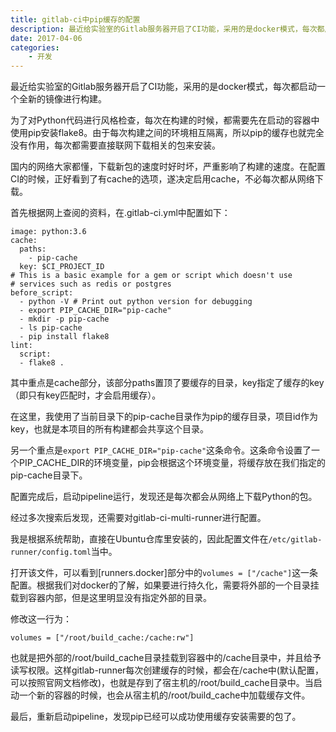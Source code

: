 ```yaml
---
title: gitlab-ci中pip缓存的配置
description: 最近给实验室的Gitlab服务器开启了CI功能，采用的是docker模式，每次都启动一个全新的镜像进行构建。
date: 2017-04-06
categories:
    - 开发
---
```



最近给实验室的Gitlab服务器开启了CI功能，采用的是docker模式，每次都启动一个全新的镜像进行构建。

为了对Python代码进行风格检查，每次在构建的时候，都需要先在启动的容器中使用pip安装flake8。由于每次构建之间的环境相互隔离，所以pip的缓存也就完全没有作用，每次都需要直接联网下载相关的包来安装。

<!--more-->

国内的网络大家都懂，下载新包的速度时好时坏，严重影响了构建的速度。在配置CI的时候，正好看到了有cache的选项，遂决定启用cache，不必每次都从网络下载。

首先根据网上查阅的资料，在.gitlab-ci.yml中配置如下：

```
image: python:3.6
cache:
  paths:
    - pip-cache
  key: $CI_PROJECT_ID
# This is a basic example for a gem or script which doesn't use
# services such as redis or postgres
before_script:
  - python -V # Print out python version for debugging
  - export PIP_CACHE_DIR="pip-cache"
  - mkdir -p pip-cache
  - ls pip-cache
  - pip install flake8
lint:
  script:
  - flake8 .
```

其中重点是cache部分，该部分paths置顶了要缓存的目录，key指定了缓存的key（即只有key匹配时，才会启用缓存）。

在这里，我使用了当前目录下的pip-cache目录作为pip的缓存目录，项目id作为key，也就是本项目的所有构建都会共享这个目录。


另一个重点是`export PIP_CACHE_DIR="pip-cache"`这条命令。这条命令设置了一个PIP_CACHE_DIR的环境变量，pip会根据这个环境变量，将缓存放在我们指定的pip-cache目录下。


配置完成后，启动pipeline运行，发现还是每次都会从网络上下载Python的包。


经过多次搜索后发现，还需要对gitlab-ci-multi-runner进行配置。

我是根据系统帮助，直接在Ubuntu仓库里安装的，因此配置文件在`/etc/gitlab-runner/config.toml`当中。

打开该文件，可以看到[runners.docker]部分中的`volumes = ["/cache"]`这一条配置。根据我们对docker的了解，如果要进行持久化，需要将外部的一个目录挂载到容器内部，但是这里明显没有指定外部的目录。

修改这一行为：

```
volumes = ["/root/build_cache:/cache:rw"]
```
也就是把外部的/root/build_cache目录挂载到容器中的/cache目录中，并且给予读写权限。这样gitlab-runner每次创建缓存的时候，都会在/cache中(默认配置，可以按照官网文档修改)，也就是存到了宿主机的/root/build_cache目录中。当启动一个新的容器的时候，也会从宿主机的/root/build_cache中加载缓存文件。

最后，重新启动pipeline，发现pip已经可以成功使用缓存安装需要的包了。